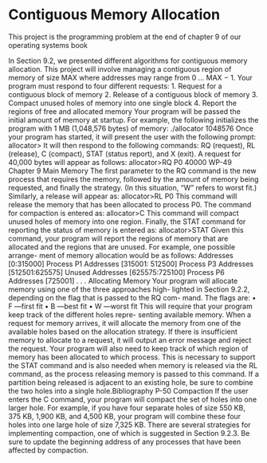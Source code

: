 # Contiguous Memory Allocation

This project is the programming problem at the end of chapter 9 of our operating systems book

In Section 9.2, we presented different algorithms for contiguous memory allocation. This project will involve managing a contiguous region of memory of size MAX where addresses may range from 0 ... MAX − 1. Your program must respond to four different requests:
	1. Request for a contiguous block of memory
	2. Release of a contiguous block of memory
	3. Compact unused holes of memory into one single block
	4. Report the regions of free and allocated memory
Your program will be passed the initial amount of memory at startup. For example, the following initializes the program with 1 MB (1,048,576 bytes) of memory:
./allocator 1048576
Once your program has started, it will present the user with the following
prompt:
allocator>
It will then respond to the following commands: RQ (request), RL (release), C
(compact), STAT (status report), and X (exit).
A request for 40,000 bytes will appear as follows:
allocator>RQ P0 40000 WP-49
Chapter 9 Main Memory
The first parameter to the RQ command is the new process that requires the
memory, followed by the amount of memory being requested, and finally the
strategy. (In this situation, “W” refers to worst fit.)
Similarly, a release will appear as:
allocator>RL P0
This command will release the memory that has been allocated to process P0.
The command for compaction is entered as:
allocator>C
This command will compact unused holes of memory into one region.
Finally, the STAT command for reporting the status of memory is entered
as:
allocator>STAT
Given this command, your program will report the regions of memory that are
allocated and the regions that are unused. For example, one possible arrange-
ment of memory allocation would be as follows:
Addresses [0:315000] Process P1
Addresses [315001: 512500] Process P3
Addresses [512501:625575] Unused
Addresses [625575:725100] Process P6
Addresses [725001] . . .
Allocating Memory
Your program will allocate memory using one of the three approaches high-
lighted in Section 9.2.2, depending on the flag that is passed to the RQ com-
mand. The flags are:
• F —first fit
• B —best fit
• W —worst fit
This will require that your program keep track of the different holes repre-
senting available memory. When a request for memory arrives, it will allocate
the memory from one of the available holes based on the allocation strategy.
If there is insufficient memory to allocate to a request, it will output an error
message and reject the request.
Your program will also need to keep track of which region of memory
has been allocated to which process. This is necessary to support the STAT
command and is also needed when memory is released via the RL command,
as the process releasing memory is passed to this command. If a partition being
released is adjacent to an existing hole, be sure to combine the two holes into a
single hole.Bibliography
P-50
Compaction
If the user enters the C command, your program will compact the set of holes
into one larger hole. For example, if you have four separate holes of size 550
KB, 375 KB, 1,900 KB, and 4,500 KB, your program will combine these four holes
into one large hole of size 7,325 KB.
There are several strategies for implementing compaction, one of which
is suggested in Section 9.2.3. Be sure to update the beginning address of any
processes that have been affected by compaction.
